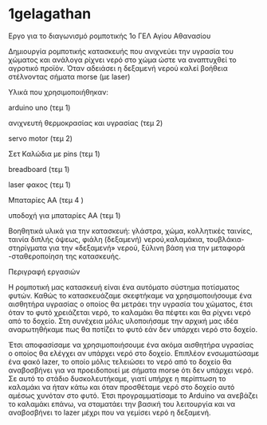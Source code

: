 # 1gelagathan
Εργο για το διαγωνισμό ρομποτικής 1ο ΓΕΛ Αγίου Αθανασίου

Δημιουργία ρομποτικής κατασκευής που ανιχνεύει την υγρασία του χώματος και ανάλογα ρίχνει νερό στο χώμα ώστε να αναπτυχθεί το αγροτικό προϊόν. Όταν αδειάσει η δεξαμενή νερού καλεί βοήθεια στέλνοντας σήματα morse (με laser)


Υλικά που χρησιμοποιήθηκαν:

arduino uno (τεμ 1)

ανιχνευτή θερμοκρασίας και υγρασίας (τεμ 2)

servo motor (τεμ 2)

Σετ Καλώδια με pins (τεμ 1)

breadboard (τεμ 1)

laser φακος (τεμ 1)

Μπαταρίες ΑΑ (τεμ 4 )

υποδοχή για μπαταρίες ΑΑ (τεμ 1)

Βοηθητικά υλικά για την κατασκευή: γλάστρα, χώμα, κολλητικές ταινίες, ταινία διπλής όψεως,  φιάλη (δεξαμενή) νερού,καλαμάκια, τουβλάκια-στηρίγματα για την «δεξαμενή» νερού, ξύλινη βάση για την μεταφορά -σταθεροποίηση της κατασκευής.

 

Περιγραφή εργασιών

Η ρομποτική μας κατασκευή είναι ένα αυτόματο σύστημα ποτίσματος φυτών. Καθώς το κατασκευάζαμε σκεφτήκαμε να χρησιμοποιήσουμε ένα αισθητήρα υγρασίας ο οποίος θα μετράει την υγρασία του χώματος, έτσι όταν το φυτό χρειάζεται νερό, το καλαμάκι θα πέφτει και θα ρίχνει νερό από το δοχείο. Στη συνέχεια μόλις υλοποιήσαμε την αρχική μας  ιδέα αναρωτηθήκαμε πως θα ποτίζει το φυτό εάν δεν υπάρχει νερό στο δοχείο.

Έτσι αποφασίσαμε να χρησιμοποιήσουμε ένα ακόμα αισθητήρα  υγρασίας ο οποίος θα ελέγχει αν υπάρχει νερό στο δοχείο. Επιπλέον ενσωματώσαμε ένα φακό lazer,  το οποίο μόλις τελειώσει το νερό από το δοχείο θα αναβοσβήνει για να προειδοποιεί με σήματα morse ότι δεν υπάρχει νερό. Σε αυτό το στάδιο δυσκολευτήκαμε, γιατί υπήρχε η περίπτωση το καλαμάκι να ήταν κάτω και όταν προσθέταμε νερό στο δοχείο αυτό αμέσως χυνόταν στο φυτό. Έτσι προγραμματίσαμε το Arduino να ανεβάζει το καλαμάκι επάνω, να σταματάει την βασική του λειτουργία και να αναβοσβήνει το lazer  μέχρι που να γεμίσει νερό η δεξαμενή.
